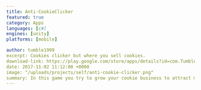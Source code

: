 ```yaml
---
title: Anti-CookieClicker
featured: true
category: Apps
languages: [c#]
engines: [unity]
platforms: [mobile]

author: tumble1999
excerpt: Cookies clicker but where you sell cookies.
download-link: https://play.google.com/store/apps/details?id=com.TumbleNet.AntiCookieClicker&hl=en
date: 2017-11-02 11:12:08 +0000
image: "/uploads/projects/self/anti-cookie-clicker.png"
summary: In this game you try to grow your cookie business to attract more customers and maybe even the rich.
---
```

